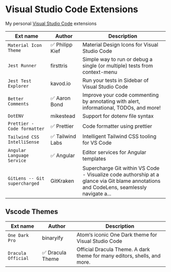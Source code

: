 # Visual Studio Code Extensions

My personal [Visual Studio Code](https://code.visualstudio.com/) extensions

| Ext name                      | Author           | Description                                                                                                                             |
| ----------------------------- | ---------------- | --------------------------------------------------------------------------------------------------------------------------------------- |
| `Material Icon Theme`         | ✅ Philipp Kief  | Material Design Icons for Visual Studio Code                                                                                            |
| `Jest Runner`                 | firsttris        | Simple way to run or debug a single (or multiple) tests from context-menu                                                               |
| `Jest Test Explorer`          | kavod.io         | Run your tests in Sidebar of Visual Studio Code                                                                                         |
| `Better Comments`             | ✅ Aaron Bond    | Improve your code commenting by annotating with alert, informational, TODOs, and more!                                                  |
| `DotENV`                      | mikestead        | Support for dotenv file syntax                                                                                                          |
| `Prettier - Code formatter`   | ✅ Prettier      | Code formatter using prettier                                                                                                           |
| `Tailwind CSS IntelliSense`   | ✅ Tailwind Labs | Intelligent Tailwind CSS tooling for VS Code                                                                                            |
| `Angular Language Service`    | ✅ Angular       | Editor services for Angular templates                                                                                                   |
| `GitLens -- Git supercharged` | GitKraken        | Supercharge Git within VS Code - Visualize code authorship at a glance via Git blame annotations and CodeLens, seamlessly navigate a... |

## Vscode Themes

| Ext name           | Author           | Description                                                              |
| ------------------ | ---------------- | ------------------------------------------------------------------------ |
| `One Dark Pro`     | binaryify        | Atom‘s iconic One Dark theme for Visual Studio Code                      |
| `Dracula Official` | ✅ Dracula Theme | Official Dracula Theme. A dark theme for many editors, shells, and more. |

